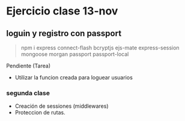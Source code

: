 # Ejercicio clase 13-nov

## loguin y registro con passport

> npm i express connect-flash bcryptjs ejs-mate express-session mongoose morgan passport passport-local

Pendiente (Tarea)

- Utilizar la funcion creada para loguear usuarios

### segunda clase

- Creación de sessiones (middlewares)
- Proteccion de rutas.

